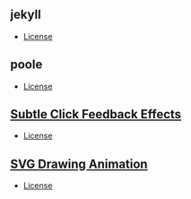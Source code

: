 ## jekyll
- [License](https://github.com/jekyll/jekyll/blob/master/LICENSE)

## poole
- [License](https://github.com/poole/poole/blob/master/LICENSE.md)

## [Subtle Click Feedback Effects](https://github.com/codrops/ClickEffects)
- [License](http://tympanus.net/codrops/licensing/)

## [SVG Drawing Animation](http://tympanus.net/codrops/?p=18012)
- [License](http://tympanus.net/codrops/licensing/)

